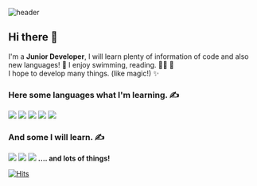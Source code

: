 ![header](https://capsule-render.vercel.app/api?type=waving&color=auto&height=300&section=header&text=leon%20kim&fontSize=90)

## Hi there 👋

<p>
    I'm a <b>Junior Developer</b>, I will learn plenty of information of code and also new languages! 🚀 
    I enjoy swimming, reading. 🏊‍♂️ 📖 <br/>
    I hope to develop many things. (like magic!) ✨ 
</p>

### Here some languages what I'm learning. ✍

<p>
    <img src="https://img.shields.io/badge/Html-E34F26?style=flat-square&logo=Html5&logoColor=white"/>
    <img src="https://img.shields.io/badge/Css-1572B6?style=flat-square&logo=Css3&logoColor=white"/>
    <img src="https://img.shields.io/badge/Javascript-F7DF1E?style=flat-square&logo=Javascript&logoColor=white"/>
    <img src="https://img.shields.io/badge/Git-F05032?style=flat-square&logo=Git&logoColor=white"/>
    <img src="https://img.shields.io/badge/GitHub-181717?style=flat-square&logo=GitHub&logoColor=white"/>
</p>

### And some I will learn. ✍
<p>
    <img src="https://img.shields.io/badge/Node.js-303030?style=flat-square&logo=Node.js&logoColor=339933"/>
    <img src="https://img.shields.io/badge/React-303030?style=flat-square&logo=React&logoColor=61DAFB"/>
    <img src="https://img.shields.io/badge/Python-ffdf3d?style=flat-square&logo=Python&logoColor=206de8"/>
    <b>.... and lots of things!</b>
</p>

[![Hits](https://hits.seeyoufarm.com/api/count/incr/badge.svg?url=https%3A%2F%2Fgithub.com%2Falaaarm&count_bg=%23B4B4B4&title_bg=%23313131&icon=&icon_color=%23E7E7E7&title=visiters&edge_flat=true)](https://hits.seeyoufarm.com)
